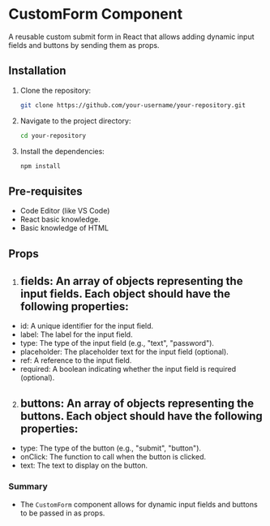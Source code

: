 # CustomForm Component

A reusable custom submit form in React that allows adding dynamic input fields and buttons by sending them as props.

## Installation

1. Clone the repository:

   ```sh
   git clone https://github.com/your-username/your-repository.git

2. Navigate to the project directory:

   ```sh
   cd your-repository
3. Install the dependencies:

   ```sh
   npm install

## Pre-requisites
* Code Editor (like VS Code)
* React basic knowledge.
* Basic knowledge of HTML

## Props
1. ## fields: An array of objects representing the input fields. Each object should have the following properties:

  * id: A unique identifier for the input field.
  * label: The label for the input field.
  * type: The type of the input field (e.g., "text", "password").
  * placeholder: The placeholder text for the input field (optional).
  * ref: A reference to the input field.
  * required: A boolean indicating whether the input field is required (optional).
    
2. ## buttons: An array of objects representing the buttons. Each object should have the following properties:

  * type: The type of the button (e.g., "submit", "button").
  * onClick: The function to call when the button is clicked.
  * text: The text to display on the button.

### Summary

- The `CustomForm` component allows for dynamic input fields and buttons to be passed in as props.
